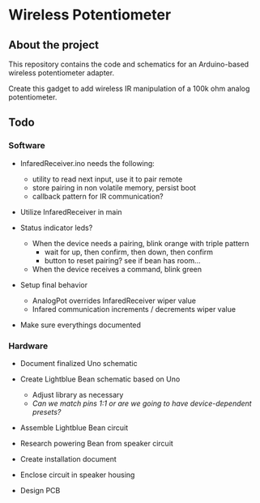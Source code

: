 # Wireless Potentiometer

## About the project

This repository contains the code and schematics for an Arduino-based wireless potentiometer adapter.

Create this gadget to add wireless IR manipulation of a 100k ohm analog potentiometer. 

## Todo

### Software

* InfaredReceiver.ino needs the following:
  * utility to read next input, use it to pair remote
  * store pairing in non volatile memory, persist boot
  * callback pattern for IR communication?

* Utilize InfaredReceiver in main

* Status indicator leds?
  * When the device needs a pairing, blink orange with triple pattern
    * wait for up, then confirm, then down, then confirm
    * button to reset pairing? see if bean has room...
  * When the device receives a command, blink green

* Setup final behavior
  * AnalogPot overrides InfaredReceiver wiper value
  * Infared communication increments / decrements wiper value

* Make sure everythings documented

### Hardware

* Document finalized Uno schematic

* Create Lightblue Bean schematic based on Uno
  * Adjust library as necessary
  * _Can we match pins 1:1 or are we going to have device-dependent presets?_

* Assemble Lightblue Bean circuit

* Research powering Bean from speaker circuit

* Create installation document

* Enclose circuit in speaker housing

* Design PCB